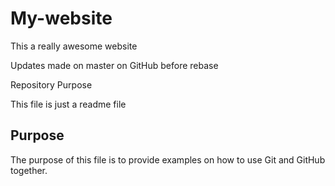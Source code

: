 # My-website

This a really awesome website

Updates made on master on GitHub before rebase

 Repository Purpose
This file is just a readme file## PurposeThe purpose of this file is to provide exampleson how to use Git and GitHub together.


